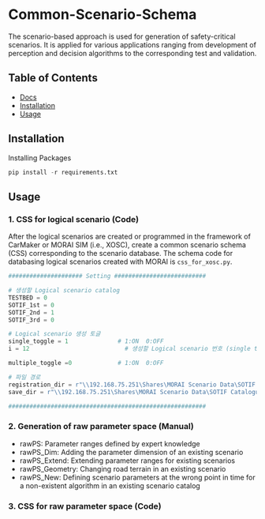 # Common-Scenario-Schema

The scenario-based approach is used for generation of safety-critical scenarios. It is applied for various applications ranging from development of perception and decision algorithms to the corresponding test and validation.

## Table of Contents

- [Docs](#docs)
- [Installation](#installation)
- [Usage](#usage)

## Installation

Installing Packages

```Python
pip install -r requirements.txt
```

## Usage

### 1. CSS for logical scenario (Code)

After the logical scenarios are created or programmed in the framework of CarMaker or MORAI SIM (i.e., XOSC), create a common scenario schema (CSS) corresponding to the scenario database. 
The schema code for databasing logical scenarios created with MORAI is ```css_for_xosc.py```.

```Python
##################### Setting ##########################

# 생성할 Logical scenario catalog
TESTBED = 0
SOTIF_1st = 0
SOTIF_2nd = 1
SOTIF_3rd = 0

# Logical scenario 생성 토글
single_toggle = 1              # 1:ON  0:OFF
i = 12                           # 생성할 Logical scenario 번호 (single toggle에 해당, 가장 아래 번호 리스트 확인 가능)

multiple_toggle =0             # 1:ON  0:OFF

# 파일 경로
registration_dir = r"\\192.168.75.251\Shares\MORAI Scenario Data\SOTIF Catalogue\MORAI Project\Registration"
save_dir = r"\\192.168.75.251\Shares\MORAI Scenario Data\SOTIF Catalogue\MORAI Project\Json"

########################################################
```

### 2. Generation of raw parameter space (Manual)

- rawPS: Parameter ranges defined by expert knowledge
- rawPS_Dim: Adding the parameter dimension of an existing scenario
- rawPS_Extend: Extending parameter ranges for existing scenarios
- rawPS_Geometry: Changing road terrain in an existing scenario
- rawPS_New: Defining scenario parameters at the wrong point in time for a non-existent algorithm in an existing scenario catalog

### 3. CSS for raw parameter space (Code)








